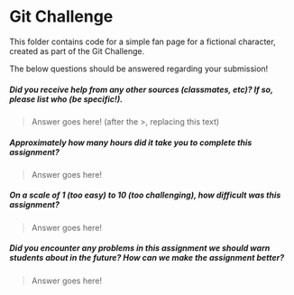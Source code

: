 # Git Challenge

This folder contains code for a simple fan page for a fictional character, created as part of the Git Challenge.

The below questions should be answered regarding your submission!

##### Did you receive help from any other sources (classmates, etc)? If so, please list who (be specific!). #####
> Answer goes here! (after the >, replacing this text)


##### Approximately how many hours did it take you to complete this assignment? #####
> Answer goes here!


##### On a scale of 1 (too easy) to 10 (too challenging), how difficult was this assignment? #####
> Answer goes here!


##### Did you encounter any problems in this assignment we should warn students about in the future? How can we make the assignment better? #####
> Answer goes here!


